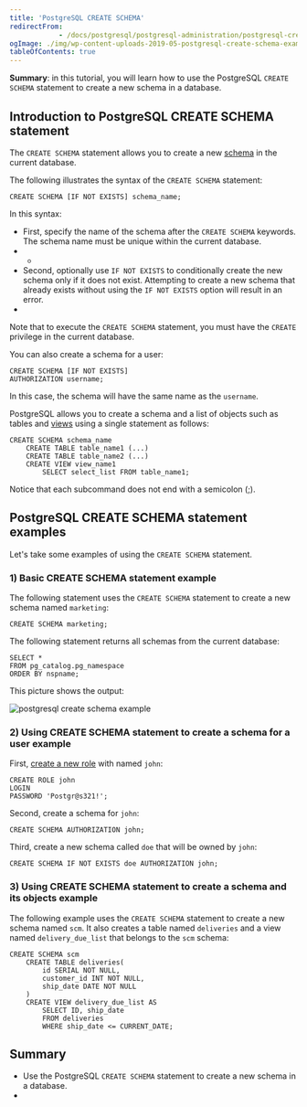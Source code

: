 ```yaml
---
title: 'PostgreSQL CREATE SCHEMA'
redirectFrom: 
            - /docs/postgresql/postgresql-administration/postgresql-create-schema/
ogImage: ./img/wp-content-uploads-2019-05-postgresql-create-schema-example.png
tableOfContents: true
---
```


**Summary**: in this tutorial, you will learn how to use the PostgreSQL `CREATE SCHEMA` statement to create a new schema in a database.



## Introduction to PostgreSQL CREATE SCHEMA statement



The `CREATE SCHEMA` statement allows you to create a new [schema](https://www.postgresqltutorial.com/postgresql-administration/postgresql-schema/) in the current database.



The following illustrates the syntax of the `CREATE SCHEMA` statement:



```
CREATE SCHEMA [IF NOT EXISTS] schema_name;
```



In this syntax:



- First, specify the name of the schema after the `CREATE SCHEMA` keywords. The schema name must be unique within the current database.
- -
- Second, optionally use `IF NOT EXISTS` to conditionally create the new schema only if it does not exist. Attempting to create a new schema that already exists without using the `IF NOT EXISTS` option will result in an error.
- 


Note that to execute the `CREATE SCHEMA` statement, you must have the `CREATE` privilege in the current database.



You can also create a schema for a user:



```
CREATE SCHEMA [IF NOT EXISTS]
AUTHORIZATION username;
```



In this case, the schema will have the same name as the `username`.



PostgreSQL allows you to create a schema and a list of objects such as tables and [views](https://www.postgresqltutorial.com/postgresql-views/) using a single statement as follows:



```
CREATE SCHEMA schema_name
    CREATE TABLE table_name1 (...)
    CREATE TABLE table_name2 (...)
    CREATE VIEW view_name1
        SELECT select_list FROM table_name1;
```



Notice that each subcommand does not end with a semicolon (;).



## PostgreSQL CREATE SCHEMA statement examples



Let's take some examples of using the `CREATE SCHEMA` statement.



### 1) Basic CREATE SCHEMA statement example



The following statement uses the `CREATE SCHEMA` statement to create a new schema named `marketing`:



```
CREATE SCHEMA marketing;
```



The following statement returns all schemas from the current database:



```
SELECT *
FROM pg_catalog.pg_namespace
ORDER BY nspname;
```



This picture shows the output:



![postgresql create schema example](./img/wp-content-uploads-2019-05-postgresql-create-schema-example.png)



### 2) Using CREATE SCHEMA statement to create a schema for a user example



First, [create a new role](https://www.postgresqltutorial.com/postgresql-administration/postgresql-roles/) with named `john`:



```
CREATE ROLE john
LOGIN
PASSWORD 'Postgr@s321!';
```



Second, create a schema for `john`:



```
CREATE SCHEMA AUTHORIZATION john;
```



Third, create a new schema called `doe` that will be owned by `john`:



```
CREATE SCHEMA IF NOT EXISTS doe AUTHORIZATION john;
```



### 3) Using CREATE SCHEMA statement to create a schema and its objects example



The following example uses the `CREATE SCHEMA` statement to create a new schema named `scm`. It also creates a table named `deliveries` and a view named `delivery_due_list` that belongs to the `scm` schema:



```
CREATE SCHEMA scm
    CREATE TABLE deliveries(
        id SERIAL NOT NULL,
        customer_id INT NOT NULL,
        ship_date DATE NOT NULL
    )
    CREATE VIEW delivery_due_list AS
        SELECT ID, ship_date
        FROM deliveries
        WHERE ship_date <= CURRENT_DATE;
```



## Summary



- Use the PostgreSQL `CREATE SCHEMA` statement to create a new schema in a database.
- 
